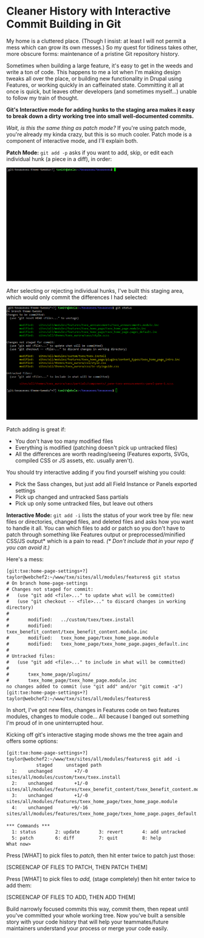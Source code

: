 # Cleaner History with Interactive Commit Building in Git

My home is a cluttered place. (Though I insist: at least I will not permit a
mess which can grow its own messes.) So my quest for tidiness takes other, more
obscure forms: maintenance of a pristine Git repository history.

Sometimes when building a large feature, it's easy to get in the weeds and write
a ton of code. This happens to me a lot when I'm making design tweaks all over
the place, or building new functionality in Drupal using Features, or working
quickly in an caffeinated state. Committing it all at once is quick, but leaves
other developers (and sometimes myself...) unable to follow my train of thought.

**Git's Interactive mode for adding hunks to the staging area makes it easy to
break down a dirty working tree into small well-documented commits.**

_Wait, is this the same thing as patch mode?_ If you're using patch mode, you're
already my kinda crazy, but this is so much cooler. Patch mode is a component of
interactive mode, and I'll explain both.

**Patch Mode:** `git add -p` asks if you want to add, skip, or edit each
individual hunk (a piece in a diff), in order:

![Patch Mode](images/patch-mode.gif)

After selecting or rejecting individual hunks, I've built this staging area,
which would only commit the differences I had selected:

![Staging Area](images/staging-area.gif)

Patch adding is great if:

- You don't have too many modified files
- Everything is modified (patching doesn't pick up untracked files)
- All the differences are worth reading/seeing (Features exports, SVGs, compiled
  CSS or JS assets, etc. usually aren't).

You should try interactive adding if you find yourself wishing you could:

- Pick the Sass changes, but just add all Field Instance or Panels exported settings
- Pick up changed and untracked Sass partials
- Pick up only some untracked files, but leave out others

**Interactive Mode:** `git add -i` lists the status of your work tree by file:
new files or directories, changed files, and deleted files and asks how you want
to handle it all. You can which files to add or patch so you don't have to patch
through something like Features output or preprocessed/minified CSS/JS output\*
which is a pain to read. _(\* Don't include that in your repo if you can avoid it.)_

Here's a mess:

```
[git:txe:home-page-settings+?] taylor@webchef2:~/www/txe/sites/all/modules/features$ git status
# On branch home-page-settings
# Changes not staged for commit:
#   (use "git add <file>..." to update what will be committed)
#   (use "git checkout -- <file>..." to discard changes in working directory)
#
#       modified:   ../custom/txex/txex.install
#       modified:   txex_benefit_content/txex_benefit_content.module.inc
#       modified:   txex_home_page/txex_home_page.module
#       modified:   txex_home_page/txex_home_page.pages_default.inc
#
# Untracked files:
#   (use "git add <file>..." to include in what will be committed)
#
#       txex_home_page/plugins/
#       txex_home_page/txex_home_page.module.inc
no changes added to commit (use "git add" and/or "git commit -a")
[git:txe:home-page-settings+?] taylor@webchef2:~/www/txe/sites/all/modules/features$
```

In short, I've got new files, changes in Features code on two features modules,
changes to module code... All because I banged out something I'm proud of in one
uninterrupted hour.

Kicking off git's interactive staging mode shows me the tree again and offers
some options:

```
[git:txe:home-page-settings+?] taylor@webchef2:~/www/txe/sites/all/modules/features$ git add -i
           staged     unstaged path
  1:    unchanged        +7/-0 sites/all/modules/custom/txex/txex.install
  2:    unchanged        +1/-0 sites/all/modules/features/txex_benefit_content/txex_benefit_content.module.inc
  3:    unchanged        +1/-0 sites/all/modules/features/txex_home_page/txex_home_page.module
  4:    unchanged       +9/-16 sites/all/modules/features/txex_home_page/txex_home_page.pages_default.inc

*** Commands ***
  1: status       2: update       3: revert       4: add untracked
  5: patch        6: diff         7: quit         8: help
What now>
```

Press [WHAT] to pick files to _patch,_ then hit enter twice to patch just those:

[SCREENCAP OF FILES TO PATCH, THEN PATCH THEM]

Press [WHAT] to pick files to _add,_ (stage completely) then hit enter twice to
add them:

[SCREENCAP OF FILES TO ADD, THEN ADD THEM]

Build narrowly focused commits this way, commit them, then repeat until you've
committed your whole working tree. Now you've built a sensible story with your
code history that will help your teammates/future maintainers understand
your process or merge your code easily.
